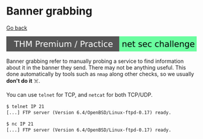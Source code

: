 # Banner grabbing

[Go back](../index.md)

[![netsecchallenge](../../../_badges/thmp-p/netsecchallenge.svg)](https://tryhackme.com/room/netsecchallenge)

<div class="row row-cols-md-2"><div>

Banner grabbing refer to manually probing a service to find information about it in the banner they send. There may not be anything useful. This done automatically by tools such as `nmap` along other checks, so we usually **don't do it** ☠️.

You can use `telnet` for TCP, and `netcat` for both TCP/UDP.
</div><div>

```shell!
$ telnet IP 21
[...] FTP server (Version 6.4/OpenBSD/Linux-ftpd-0.17) ready.
```

```shell!
$ nc IP 21
[...] FTP server (Version 6.4/OpenBSD/Linux-ftpd-0.17) ready.
```
</div></div>